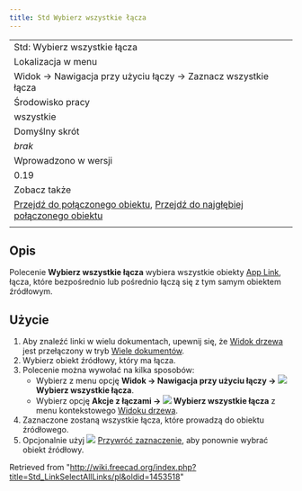 ```yaml
---
title: Std Wybierz wszystkie łącza
---
```

|  |
| --- |
| Std: Wybierz wszystkie łącza |
| Lokalizacja w menu |
| Widok → Nawigacja przy użyciu łączy → Zaznacz wszystkie łącza |
| Środowisko pracy |
| wszystkie |
| Domyślny skrót |
| *brak* |
| Wprowadzono w wersji |
| 0.19 |
| Zobacz także |
| [Przejdź do połączonego obiektu](/Std_LinkSelectLinked/pl "Std LinkSelectLinked/pl"), [Przejdź do najgłębiej połączonego obiektu](/Std_LinkSelectLinkedFinal/pl "Std LinkSelectLinkedFinal/pl") |
|  |

## Opis

Polecenie **Wybierz wszystkie łącza** wybiera wszystkie obiekty [App Link](/App_Link/pl "App Link/pl"), łącza, które bezpośrednio lub pośrednio łączą się z tym samym obiektem źródłowym.

## Użycie

1. Aby znaleźć linki w wielu dokumentach, upewnij się, że [Widok drzewa](/Tree_view/pl "Tree view/pl") jest przełączony w tryb [Wiele dokumentów](/Std_TreeMultiDocument/pl "Std TreeMultiDocument/pl").
2. Wybierz obiekt źródłowy, który ma łącza.
3. Polecenie można wywołać na kilka sposobów:
   * Wybierz z menu opcję **Widok → Nawigacja przy użyciu łączy → ![](/images/Std_LinkSelectAllLinks.svg) Wybierz wszystkie łącza**.
   * Wybierz opcję **Akcje z łączami → ![](/images/Std_LinkSelectAllLinks.svg) Wybierz wszystkie łącza** z menu kontekstowego [Widoku drzewa](/Tree_view/pl "Tree view/pl").
4. Zaznaczone zostaną wszystkie łącza, które prowadzą do obiektu źródłowego.
5. Opcjonalnie użyj ![](/images/Std_SelBack.svg) [Przywróć zaznaczenie](/Std_SelBack/pl "Std SelBack/pl"), aby ponownie wybrać obiekt źródłowy.

Retrieved from "<http://wiki.freecad.org/index.php?title=Std_LinkSelectAllLinks/pl&oldid=1453518>"
